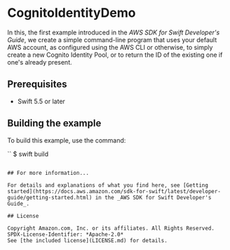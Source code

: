 # CognitoIdentityDemo

In this, the first example introduced in the _AWS SDK for Swift Developer's Guide_, we create a simple command-line program that uses your default AWS account, as configured using the AWS CLI or otherwise, to simply create a new Cognito Identity Pool, or to return the ID of the existing one if one's already present.

## Prerequisites

* Swift 5.5 or later

## Building the example

To build this example, use the command:

``
$ swift build
```

## For more information...

For details and explanations of what you find here, see [Getting started](https://docs.aws.amazon.com/sdk-for-swift/latest/developer-guide/getting-started.html) in the _AWS SDK for Swift Developer's Guide_.

## License

Copyright Amazon.com, Inc. or its affiliates. All Rights Reserved.
SPDX-License-Identifier: *Apache-2.0*
See [the included license](LICENSE.md) for details.
